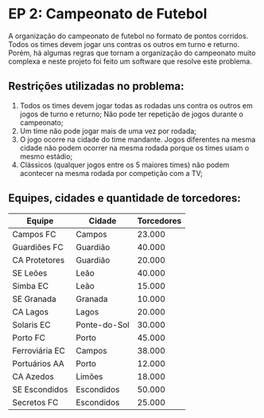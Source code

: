 # EP 2: Campeonato de Futebol
A organização do campeonato de futebol no formato de pontos corridos. Todos os times devem jogar uns contras os outros em turno e returno. Porém, há algumas regras que tornam a organização do campeonato muito complexa e neste projeto foi feito um software que resolve este problema.

## Restrições utilizadas no problema:

1. Todos os times devem jogar todas as rodadas uns contra os outros em jogos de turno e returno; Não pode ter repetição de jogos durante o campeonato;
2. Um time não pode jogar mais de uma vez por rodada;
3. O jogo ocorre na cidade do time mandante. Jogos diferentes na mesma cidade não podem ocorrer na mesma rodada porque os times usam o mesmo estádio;
4. Clássicos (qualquer jogos entre os 5 maiores times) não podem acontecer na mesma rodada por competição com a TV;

## Equipes, cidades e quantidade de torcedores:
| Equipe          | Cidade         | Torcedores |
|-----------------|----------------|------------|
| Campos FC       | Campos         | 23.000     |
| Guardiões FC    | Guardião       | 40.000     |
| CA Protetores   | Guardião       | 20.000     |
| SE Leões        | Leão           | 40.000     |
| Simba EC        | Leão           | 15.000     |
| SE Granada      | Granada        | 10.000     |
| CA Lagos        | Lagos          | 20.000     |
| Solaris EC      | Ponte-do-Sol   | 30.000     |
| Porto FC        | Porto          | 45.000     |
| Ferroviária EC  | Campos         | 38.000     |
| Portuários AA   | Porto          | 12.000     |
| CA Azedos       | Limões         | 18.000     |
| SE Escondidos   | Escondidos     | 50.000     |
| Secretos FC     | Escondidos     | 25.000     |

